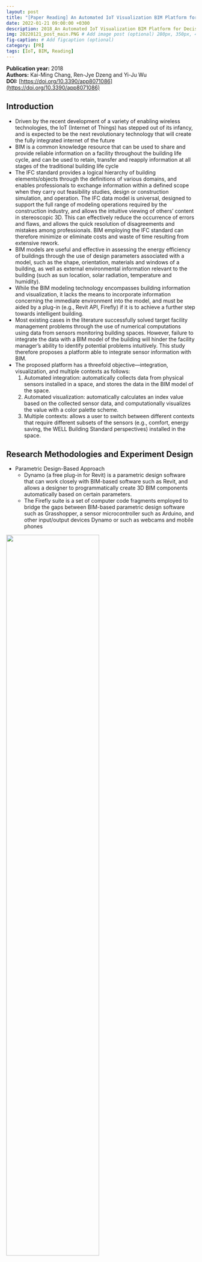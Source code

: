 ```yaml
---
layout: post
title: "[Paper Reading] An Automated IoT Visualization BIM Platform for Decision Support in Facilities Management"
date: 2022-01-21 09:00:00 +0300
description: 2018_An Automated IoT Visualization BIM Platform for Decision Support in Facilities Management # Add post description (optional)
img: 20220121_post_main.PNG # Add image post (optional) 280px, 350px, 470px, 700px, 940px
fig-caption: # Add figcaption (optional)
category: [PR]
tags: [IoT, BIM, Reading]
---
```


**Publication year:** 2018 <br>
**Authors:** Kai-Ming Chang, Ren-Jye Dzeng and Yi-Ju Wu <br>
**DOI:** [https://doi.org/10.3390/app8071086](https://doi.org/10.3390/app8071086)

## Introduction
- Driven by the recent development of a variety of enabling wireless technologies, the IoT (Internet of Things) has stepped out of its infancy, and is expected to be the next revolutionary technology that will create the fully integrated internet of the future
- BIM is a common knowledge resource that can be used to share and provide reliable information on a facility throughout the building life cycle, and can be used to retain, transfer and reapply information at all stages of the traditional building life cycle
- The IFC standard provides a logical hierarchy of building elements/objects through the definitions of various domains, and enables professionals to exchange information within a defined scope when they carry out feasibility studies, design or construction simulation, and operation. The IFC data model is universal, designed to support the full range of modeling operations required by the construction industry, and allows the intuitive viewing of others’ content in stereoscopic 3D. This can effectively reduce the occurrence of errors and flaws, and allows the quick resolution of disagreements and mistakes among professionals. BIM employing the IFC standard can therefore minimize or eliminate costs and waste of time resulting from extensive rework.
- BIM models are useful and effective in assessing the energy efficiency of buildings through the use of design parameters associated with a model, such as the shape, orientation, materials and windows of a building, as well as external environmental information relevant to the building (such as sun location, solar radiation, temperature and humidity).
- While the BIM modeling technology encompasses building information and visualization, it lacks the means to incorporate information concerning the immediate environment into the model, and must be aided by a plug-in (e.g., Revit API, Firefly) if it is to achieve a further step towards intelligent building.
- Most existing cases in the literature successfully solved target facility management problems through the use of numerical computations using data from sensors monitoring building spaces. However, failure to integrate the data with a BIM model of the building will hinder the facility manager’s ability to identify potential problems intuitively. This study therefore proposes a platform able to integrate sensor information with BIM.
- The proposed platform has a threefold objective—integration, visualization, and multiple contexts as follows:
  1. Automated integration: automatically collects data from physical sensors installed in a space, and stores the data in the BIM model of the space.
  2. Automated visualization: automatically calculates an index value based on the collected sensor data, and computationally visualizes the value with a color palette scheme.
  3. Multiple contexts: allows a user to switch between different contexts that require different subsets of the sensors (e.g., comfort, energy saving, the WELL Building Standard perspectives) installed in the space.


## Research Methodologies and Experiment Design
- Parametric Design-Based Approach
  - Dynamo (a free plug-in for Revit) is a parametric design software that can work closely with BIM-based software such as Revit, and allows a designer to programmatically create 3D BIM components automatically based on certain parameters.
  - The Firefly suite is a set of computer code fragments employed to bridge the gaps between BIM-based parametric design software such as Grasshopper, a sensor microcontroller such as Arduino, and other input/output devices Dynamo or such as webcams and mobile phones

<img src="https://www.mdpi.com/applsci/applsci-08-01086/article_deploy/html/images/applsci-08-01086-g001-550.jpg" class="post_img" style="width:70%;">

    1. Actual buildings (campus): The campus includes buildings, and sensors and Arduino were deployed in indoor spaces to perform environmental data collection.
    2. Virtual world (BIM model): After establishing a virtual 3D space and sensor locations, we input real environmental data into the virtual environment through Firefly
    3. Data reception and transmission: The Firefly suite is a set of computer code fragments employed to bridge the gaps between BIM-based parametric design software such as Dynamo or Grasshopper [17], a sensor microcontroller such as Arduino, and other input/output devices, such as webcams and mobile phones.
    4. Parameterization: Depending on decision-making goals in different situations, the operating rules of custom nodes were established using Dynamo, which includes a context view index (including comfort, energy saving, and the WELL Standard).
    5. Decision support: visualization layer input to the BIM model.
  - The proposed platform’s four modules consisted of sensor data collection, sensor data integration, parametric control mechanism, and visualization modules

<img src="https://www.mdpi.com/applsci/applsci-08-01086/article_deploy/html/images/applsci-08-01086-g002-550.jpg" class="post_img" style="width:70%;">

- Experimental design
  - Scenario Assumptions
    - This study targeted student lectures in a typical classroom, and assumed that their comfort was only affected by the temperature and humidity at a height of 80–130 cm above the ground
    - The sensors were installed in a total of nine locations along the edges and in the center and corners of the campus research laboratory for the purpose of the experiment

<img src="https://www.mdpi.com/applsci/applsci-08-01086/article_deploy/html/images/applsci-08-01086-g003-550.jpg" class="post_img" style="width:70%;">

<img src="https://www.mdpi.com/applsci/applsci-08-01086/article_deploy/html/images/applsci-08-01086-g004-550.jpg" class="post_img" style="width:70%;">

<img src="https://www.mdpi.com/applsci/applsci-08-01086/article_deploy/html/images/applsci-08-01086-g005-550.jpg" class="post_img" style="width:70%;">

  - Arduino Microcontroller
    - This paper used the Arduino Mega 2560 R3 microcontroller board, which was connected to sensors (DHT-11) measuring the temperature and humidity of the indoor space
  - Dynamo Automation platform
    - This study used Dynamo to establish a temperature and humidity data automation platform. Arduino microcontrollers were employed to collect temperature and humidity data in the classroom
    - The platform was established employing the following four steps:
      1. Use the Firefly suite to create a node linking Dynamo and Arduino, forming a basis for interactive prototyping and importing environmental data into Dynamo
      2. The interpolation method was used to calculate the value of each grid square. The visualization components of the context view index and the RGB color rendering values of the grid squares are as shown in Figure
      3. The code fragments first create a layer component in BIM at the predefined elevation, collect sensor data and calculate the context view index (PMV) for each grid in the layer using interpolation, and then paint the corresponding color for each grid based on the predefined color palette scheme.
      4. Decisions concerning the indoor comfort pointer are based on predicted mean vote (PMV), and the results of analysis can be presented in the BIM model on this platform. Note that PMV is a common metric for assessing the comfort level of an indoor environment, and has been adopted in ISO 7730
    - PMV can be caculated based on factors including the body's metabolic rate and clothing insulation, as well as environmental parameters (air temperature, average radiant temperature, relative air velocity and humidity). According to ISO 7730, an ideal PMV value is between -0.5 and +0.5

<img src="https://www.mdpi.com/applsci/applsci-08-01086/article_deploy/html/images/applsci-08-01086-g013-550.jpg" class="post_img" style="width:70%;">

## Case Demonstration
- This section uses an actual case to demonstrate the use of the proposed IoT visualization platform, which includes multiple temperature and humidity sensors and an Arduino microcontroller, and shows how a facility manager may adjust the layout of a space based on the visualized PMV comfort values.
- Figure 17 show snapshots of the visualized comfort level during different conditions, such as when the windows are open, when the windows are closed, and when the air conditioning is on, with the corresponding comfort level and improvement suggestions made by the platform developed in this study shown by the side.
- The experiment was conducted during the winter in Taiwan, and the results showed that differences in temperature and humidity were not apparent during a short period of time in this semitropical area. When the air conditioner was turned on, both the temperature and humidity appeared to decrease, but according to the PMV value, the room remained comfortable during all three states.

<img src="https://www.mdpi.com/applsci/applsci-08-01086/article_deploy/html/images/applsci-08-01086-g014-550.jpg" class="post_img" style="width:70%;">
<img src="https://www.mdpi.com/applsci/applsci-08-01086/article_deploy/html/images/applsci-08-01086-g016-550.jpg" class="post_img" style="width:70%;">
<img src="https://www.mdpi.com/applsci/applsci-08-01086/article_deploy/html/images/applsci-08-01086-g017-550.jpg" class="post_img" style="width:60%;">

## Discussion
- Comparison with Conventional Sensor Data Representation
  - The system display shows that while the conventional display focuses on individual instantaneous data or a time series of data from individual sensors, the proposed platform displays integrated values in a colorful three-dimensional fashion as a layer in a three-dimensional space. This provides the facility manager with a better means of visualizing and identifying potential facility management problems.
  - The context view index shows that the conventional system can only provide data from individual sensors, while the proposed platform can not only display a color visualization of data from each individual sensor, but also the visualization of the PMV context view, which consists of the integrated data values from related sensors.
- Reusability of the Proposed Systems
  - When applying the system to a different space with the same context view (such as comfort PMV index), the sensors and microcontroller can be physically moved to the new target space, and a BIM model provided for that space.
  - When applying the system to a different space with a different context view, such as when concerned about the air quality in an auditorium, the air quality index in the WELL Building Standard can be used as the context view; in this case, a different set of sensors, such as PM2.5, PM10, and carbon monoxide sensors, can be deployed in the auditorium, and the formula in the context viewer computation block of the data visualization process can be changed in accordance with the new air quality index

## Conclusion
- Summary
  - This study proposed a platform for transforming sensor data to context-based visualized data (comfort level in this case) and presenting the resulting color visualization via a BIM model. Such visualization allows a facility manager to see the distribution of values from the perspective of the desired context, and thus make appropriate adjustments.
- Future works
  - In the future, our research project will continue to experiment with different types of spaces with different settings and use scenarios.
  - In addition, we will also expand the platform’s sensing capabilities to such other contexts as energy saving and lighting comfort.
- Contribution
  - The contribution of this study is the proposal of the concept of integrating sensor information and an architectural model, while adding visual layers expressing different perspectives on top of a BIM model to support facility management decisions, and demonstrating the feasibility of the concept using existing software tools.

